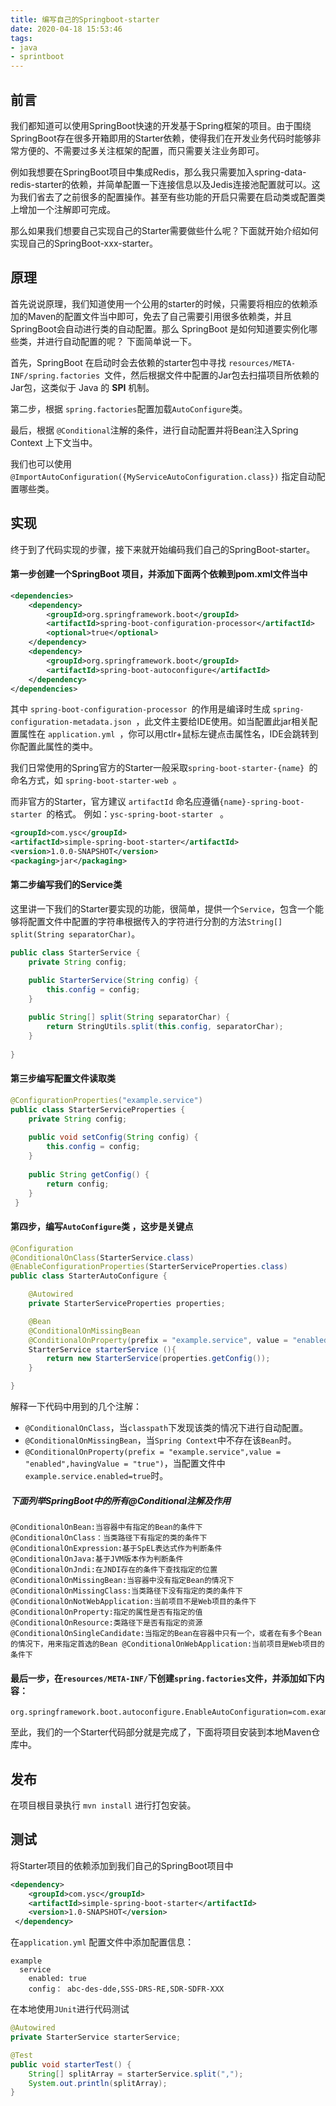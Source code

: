 ```yaml
---
title: 编写自己的Springboot-starter
date: 2020-04-18 15:53:46
tags:
- java
- sprintboot
---
```


## 前言

我们都知道可以使用SpringBoot快速的开发基于Spring框架的项目。由于围绕SpringBoot存在很多开箱即用的Starter依赖，使得我们在开发业务代码时能够非常方便的、不需要过多关注框架的配置，而只需要关注业务即可。

例如我想要在SpringBoot项目中集成Redis，那么我只需要加入spring-data-redis-starter的依赖，并简单配置一下连接信息以及Jedis连接池配置就可以。这为我们省去了之前很多的配置操作。甚至有些功能的开启只需要在启动类或配置类上增加一个注解即可完成。

那么如果我们想要自己实现自己的Starter需要做些什么呢？下面就开始介绍如何实现自己的SpringBoot-xxx-starter。

## 原理

首先说说原理，我们知道使用一个公用的starter的时候，只需要将相应的依赖添加的Maven的配置文件当中即可，免去了自己需要引用很多依赖类，并且SpringBoot会自动进行类的自动配置。那么 SpringBoot 是如何知道要实例化哪些类，并进行自动配置的呢？ 下面简单说一下。

首先，SpringBoot 在启动时会去依赖的starter包中寻找 `resources/META-INF/spring.factories `文件，然后根据文件中配置的Jar包去扫描项目所依赖的Jar包，这类似于 Java 的 **SPI** 机制。

第二步，根据 `spring.factories`配置加载`AutoConfigure`类。

最后，根据 `@Conditional`注解的条件，进行自动配置并将Bean注入Spring Context 上下文当中。

我们也可以使用`@ImportAutoConfiguration({MyServiceAutoConfiguration.class})` 指定自动配置哪些类。

## 实现

终于到了代码实现的步骤，接下来就开始编码我们自己的SpringBoot-starter。

#### 第一步创建一个SpringBoot 项目，并添加下面两个依赖到pom.xml文件当中

```XML
<dependencies>
    <dependency>
        <groupId>org.springframework.boot</groupId>
        <artifactId>spring-boot-configuration-processor</artifactId>
        <optional>true</optional>
    </dependency>
    <dependency>
        <groupId>org.springframework.boot</groupId>
        <artifactId>spring-boot-autoconfigure</artifactId>
    </dependency>
</dependencies>
```

其中 `spring-boot-configuration-processor `的作用是编译时生成 `spring-configuration-metadata.json `，此文件主要给IDE使用。如当配置此jar相关配置属性在 `application.yml `，你可以用ctlr+鼠标左键点击属性名，IDE会跳转到你配置此属性的类中。

我们日常使用的Spring官方的Starter一般采取`spring-boot-starter-{name} `的命名方式，如 `spring-boot-starter-web `。

而非官方的Starter，官方建议 `artifactId` 命名应遵循`{name}-spring-boot-starter `的格式。 例如：`ysc-spring-boot-starter ` 。

```XML
<groupId>com.ysc</groupId>
<artifactId>simple-spring-boot-starter</artifactId>
<version>1.0.0-SNAPSHOT</version>
<packaging>jar</packaging>
```

#### 第二步编写我们的Service类

这里讲一下我们的Starter要实现的功能，很简单，提供一个`Service`，包含一个能够将配置文件中配置的字符串根据传入的字符进行分割的方法`String[] split(String separatorChar)`。

```JAVA
public class StarterService {
    private String config;

    public StarterService(String config) {
        this.config = config;
    }
    
    public String[] split(String separatorChar) {
        return StringUtils.split(this.config, separatorChar);
    }
    
}
```

#### 第三步编写配置文件读取类

```java
@ConfigurationProperties("example.service")
public class StarterServiceProperties {
    private String config;
    
    public void setConfig(String config) {
        this.config = config;
    }
    
    public String getConfig() {
        return config;
    }
 }
```

#### 第四步，编写`AutoConfigure`类 ，这步是关键点

```java
@Configuration
@ConditionalOnClass(StarterService.class)
@EnableConfigurationProperties(StarterServiceProperties.class)
public class StarterAutoConfigure {

    @Autowired
    private StarterServiceProperties properties;

    @Bean
    @ConditionalOnMissingBean
    @ConditionalOnProperty(prefix = "example.service", value = "enabled", havingValue = "true")
    StarterService starterService (){
        return new StarterService(properties.getConfig());
    }

}
```

解释一下代码中用到的几个注解：

- `@ConditionalOnClass`，当`classpath`下发现该类的情况下进行自动配置。
- `@ConditionalOnMissingBean`，当`Spring Context`中不存在该`Bean`时。
- `@ConditionalOnProperty(prefix = "example.service",value = "enabled",havingValue = "true")`，当配置文件中`example.service.enabled=true`时。

##### 下面列举SpringBoot中的所有@Conditional注解及作用

```
@ConditionalOnBean:当容器中有指定的Bean的条件下  
@ConditionalOnClass：当类路径下有指定的类的条件下  
@ConditionalOnExpression:基于SpEL表达式作为判断条件  
@ConditionalOnJava:基于JVM版本作为判断条件  
@ConditionalOnJndi:在JNDI存在的条件下查找指定的位置  
@ConditionalOnMissingBean:当容器中没有指定Bean的情况下  
@ConditionalOnMissingClass:当类路径下没有指定的类的条件下  
@ConditionalOnNotWebApplication:当前项目不是Web项目的条件下  
@ConditionalOnProperty:指定的属性是否有指定的值  
@ConditionalOnResource:类路径下是否有指定的资源  
@ConditionalOnSingleCandidate:当指定的Bean在容器中只有一个，或者在有多个Bean的情况下，用来指定首选的Bean @ConditionalOnWebApplication:当前项目是Web项目的条件下  
```

#### 最后一步，在`resources/META-INF/`下创建`spring.factories`文件，并添加如下内容：

```properties
org.springframework.boot.autoconfigure.EnableAutoConfiguration=com.example.autocinfigure.StarterAutoConfigure
```

至此，我们的一个Starter代码部分就是完成了，下面将项目安装到本地Maven仓库中。

## 发布

在项目根目录执行 `mvn install` 进行打包安装。

## 测试

将Starter项目的依赖添加到我们自己的SpringBoot项目中

```xml
<dependency>
    <groupId>com.ysc</groupId>
	<artifactId>simple-spring-boot-starter</artifactId>
    <version>1.0-SNAPSHOT</version>
 </dependency>
```

在`application.yml` 配置文件中添加配置信息：

```
example
  service
    enabled: true
    config： abc-des-dde,SSS-DRS-RE,SDR-SDFR-XXX
```

在本地使用`JUnit`进行代码测试

```java
@Autowired
private StarterService starterService;

@Test
public void starterTest() {
    String[] splitArray = starterService.split(",");
    System.out.println(splitArray);
}
```